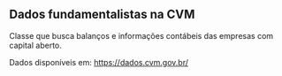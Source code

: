 ## Dados fundamentalistas na CVM

Classe que busca balanços e informações contábeis das empresas com capital aberto.

Dados disponíveis em: https://dados.cvm.gov.br/